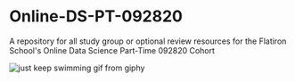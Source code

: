 # Online-DS-PT-092820

A repository for all study group or optional review resources for the Flatiron School's Online Data Science Part-Time 092820 Cohort

![just keep swimming gif from giphy](https://media.giphy.com/media/1sSWWMNnaZLlm/giphy.gif)
